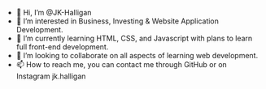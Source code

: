 - 👋 Hi, I’m @JK-Halligan
- 👀 I’m interested in Business, Investing & Website Application Development.
- 🌱 I’m currently learning HTML, CSS, and Javascript with plans to learn full front-end development.
- 💞️ I’m looking to collaborate on all aspects of learning web development.
- 📫 How to reach me, you can contact me through GitHub or on Instagram jk.halligan 

<!---
JK-Halligan/JK-Halligan is a ✨ special ✨ repository because its `README.md` (this file) appears on your GitHub profile.
You can click the Preview link to take a look at your changes.
--->
